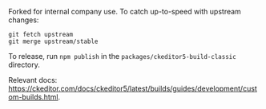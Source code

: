 Forked for internal company use. To catch up-to-speed with upstream changes:

```
git fetch upstream
git merge upstream/stable
```

To release, run `npm publish` in the `packages/ckeditor5-build-classic` directory.

Relevant docs: https://ckeditor.com/docs/ckeditor5/latest/builds/guides/development/custom-builds.html.